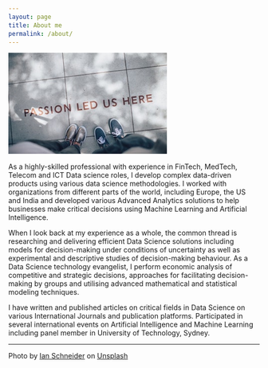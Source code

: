 ```yaml
---
layout: page
title: About me
permalink: /about/
---
```

![Artificial Intelligence](/images/aboutme.jpg)

As a highly-skilled professional with experience in FinTech, MedTech, Telecom and ICT Data science roles, I develop complex data-driven products using various data science methodologies. I worked with organizations from different parts of the world, including Europe, the US and India and developed various Advanced Analytics solutions to help businesses make critical decisions using Machine Learning and Artificial Intelligence.

When I look back at my experience as a whole, the common thread is researching and delivering efficient Data Science solutions including models for decision-making under conditions of uncertainty as well as experimental and descriptive studies of decision-making behaviour. As a Data Science technology evangelist, I perform economic analysis of competitive and strategic decisions, approaches for facilitating decision-making by groups and utilising advanced mathematical and statistical modeling techniques.

I have written and published articles on critical fields in Data Science on various International Journals and publication platforms. Participated in several international events on Artificial Intelligence and Machine Learning including panel member in University of Technology, Sydney.

---
Photo by <a href="https://unsplash.com/@goian?utm_source=unsplash&utm_medium=referral&utm_content=creditCopyText">Ian Schneider</a> on <a href="https://unsplash.com/s/photos/career?utm_source=unsplash&utm_medium=referral&utm_content=creditCopyText">Unsplash</a>
  
